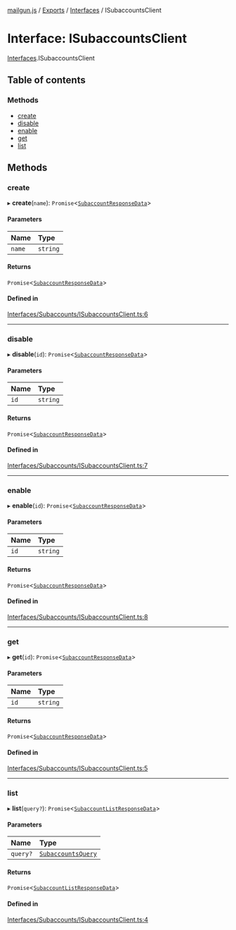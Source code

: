 [mailgun.js](../README.md) / [Exports](../modules.md) / [Interfaces](../modules/Interfaces.md) / ISubaccountsClient

# Interface: ISubaccountsClient

[Interfaces](../modules/Interfaces.md).ISubaccountsClient

## Table of contents

### Methods

- [create](Interfaces.ISubaccountsClient.md#create)
- [disable](Interfaces.ISubaccountsClient.md#disable)
- [enable](Interfaces.ISubaccountsClient.md#enable)
- [get](Interfaces.ISubaccountsClient.md#get)
- [list](Interfaces.ISubaccountsClient.md#list)

## Methods

### create

▸ **create**(`name`): `Promise`<[`SubaccountResponseData`](../modules.md#subaccountresponsedata)\>

#### Parameters

| Name | Type |
| :------ | :------ |
| `name` | `string` |

#### Returns

`Promise`<[`SubaccountResponseData`](../modules.md#subaccountresponsedata)\>

#### Defined in

[Interfaces/Subaccounts/ISubaccountsClient.ts:6](https://github.com/mailgun/mailgun.js/blob/90086ca/lib/Interfaces/Subaccounts/ISubaccountsClient.ts#L6)

___

### disable

▸ **disable**(`id`): `Promise`<[`SubaccountResponseData`](../modules.md#subaccountresponsedata)\>

#### Parameters

| Name | Type |
| :------ | :------ |
| `id` | `string` |

#### Returns

`Promise`<[`SubaccountResponseData`](../modules.md#subaccountresponsedata)\>

#### Defined in

[Interfaces/Subaccounts/ISubaccountsClient.ts:7](https://github.com/mailgun/mailgun.js/blob/90086ca/lib/Interfaces/Subaccounts/ISubaccountsClient.ts#L7)

___

### enable

▸ **enable**(`id`): `Promise`<[`SubaccountResponseData`](../modules.md#subaccountresponsedata)\>

#### Parameters

| Name | Type |
| :------ | :------ |
| `id` | `string` |

#### Returns

`Promise`<[`SubaccountResponseData`](../modules.md#subaccountresponsedata)\>

#### Defined in

[Interfaces/Subaccounts/ISubaccountsClient.ts:8](https://github.com/mailgun/mailgun.js/blob/90086ca/lib/Interfaces/Subaccounts/ISubaccountsClient.ts#L8)

___

### get

▸ **get**(`id`): `Promise`<[`SubaccountResponseData`](../modules.md#subaccountresponsedata)\>

#### Parameters

| Name | Type |
| :------ | :------ |
| `id` | `string` |

#### Returns

`Promise`<[`SubaccountResponseData`](../modules.md#subaccountresponsedata)\>

#### Defined in

[Interfaces/Subaccounts/ISubaccountsClient.ts:5](https://github.com/mailgun/mailgun.js/blob/90086ca/lib/Interfaces/Subaccounts/ISubaccountsClient.ts#L5)

___

### list

▸ **list**(`query?`): `Promise`<[`SubaccountListResponseData`](../modules.md#subaccountlistresponsedata)\>

#### Parameters

| Name | Type |
| :------ | :------ |
| `query?` | [`SubaccountsQuery`](../modules.md#subaccountsquery) |

#### Returns

`Promise`<[`SubaccountListResponseData`](../modules.md#subaccountlistresponsedata)\>

#### Defined in

[Interfaces/Subaccounts/ISubaccountsClient.ts:4](https://github.com/mailgun/mailgun.js/blob/90086ca/lib/Interfaces/Subaccounts/ISubaccountsClient.ts#L4)
